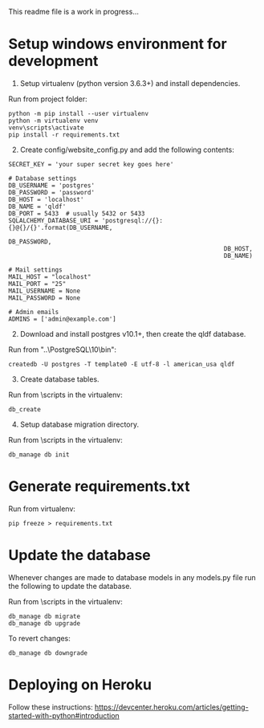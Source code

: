 This readme file is a work in progress...

# Setup windows environment for development
1. Setup virtualenv (python version 3.6.3+) and install dependencies.

Run from project folder:
```
python -m pip install --user virtualenv
python -m virtualenv venv
venv\scripts\activate
pip install -r requirements.txt
```

2. Create config/website_config.py and add the following contents:
```
SECRET_KEY = 'your super secret key goes here'

# Database settings
DB_USERNAME = 'postgres'
DB_PASSWORD = 'password'
DB_HOST = 'localhost'
DB_NAME = 'qldf'
DB_PORT = 5433  # usually 5432 or 5433
SQLALCHEMY_DATABASE_URI = 'postgresql://{}:{}@{}/{}'.format(DB_USERNAME,
                                                            DB_PASSWORD,
                                                            DB_HOST,
                                                            DB_NAME)

# Mail settings
MAIL_HOST = "localhost"
MAIL_PORT = "25"
MAIL_USERNAME = None
MAIL_PASSWORD = None

# Admin emails
ADMINS = ['admin@example.com']
```

2. Download and install postgres v10.1+, then create the qldf database.

Run from "..\PostgreSQL\10\bin":
```
createdb -U postgres -T template0 -E utf-8 -l american_usa qldf
```

3. Create database tables.

Run from \scripts in the virtualenv:
```
db_create
```

4. Setup database migration directory.

Run from \scripts in the virtualenv:
```
db_manage db init
```

# Generate requirements.txt
Run from virtualenv:
```
pip freeze > requirements.txt
```

# Update the database
Whenever changes are made to database models in any models.py file run the following to update the database.

Run from \scripts in the virtualenv:
```
db_manage db migrate
db_manage db upgrade
```

To revert changes:
```
db_manage db downgrade
```

# Deploying on Heroku
Follow these instructions:
https://devcenter.heroku.com/articles/getting-started-with-python#introduction
